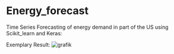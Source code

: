 # Energy_forecast
Time Series Forecasting of energy demand in part of the US using Scikit_learn and Keras:

Exemplary Result:
![grafik](https://user-images.githubusercontent.com/75590579/167874801-5005404a-6d06-408a-874b-0f45991e98f5.png)

